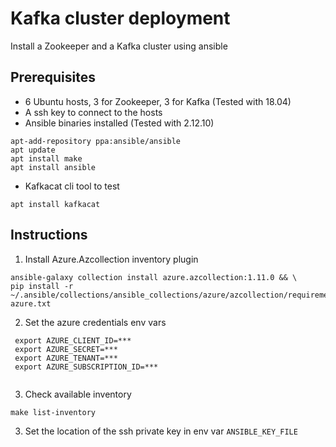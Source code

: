 # Kafka cluster deployment

Install a Zookeeper and a Kafka cluster using ansible

## Prerequisites
* 6 Ubuntu hosts, 3 for Zookeeper, 3 for Kafka (Tested with 18.04)
* A ssh key to connect to the hosts
* Ansible binaries installed (Tested with 2.12.10)
```shell
apt-add-repository ppa:ansible/ansible
apt update
apt install make
apt install ansible
```
* Kafkacat cli tool to test
```shell
apt install kafkacat
```

## Instructions
1. Install Azure.Azcollection inventory plugin
```shell
ansible-galaxy collection install azure.azcollection:1.11.0 && \
pip install -r ~/.ansible/collections/ansible_collections/azure/azcollection/requirements-azure.txt
```
2. Set the azure credentials env vars
```shell
 export AZURE_CLIENT_ID=***
 export AZURE_SECRET=***
 export AZURE_TENANT=***
 export AZURE_SUBSCRIPTION_ID=***
 
```
3. Check available inventory
```shell
make list-inventory

```
3. Set the location of the ssh private key in env var `ANSIBLE_KEY_FILE`
